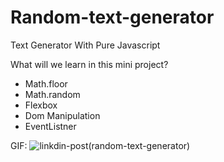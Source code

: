# Random-text-generator
Text Generator With Pure Javascript

What will we learn in this mini project?
* Math.floor
* Math.random
* Flexbox
* Dom Manipulation
* EventListner

GIF:
![linkdin-post(random-text-generator)](https://user-images.githubusercontent.com/92850417/230827365-c36c2c87-7f38-42c9-ad85-f15aa8a16ccf.gif)

